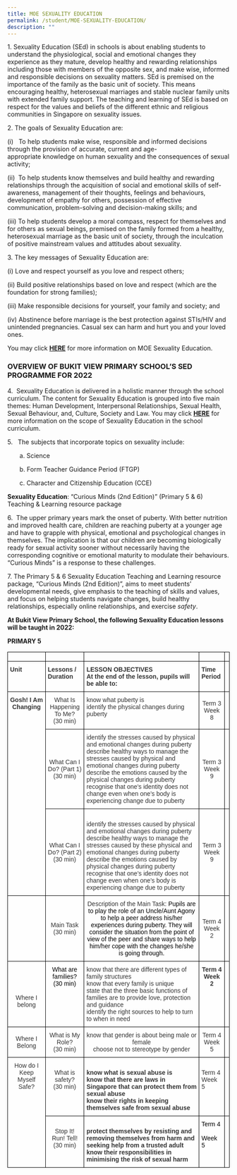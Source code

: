 ```yaml
---
title: MOE SEXUALITY EDUCATION
permalink: /student/MOE-SEXUALITY-EDUCATION/
description: ""
---
```

1. Sexuality Education (SEd) in schools is about enabling students to understand the physiological, social and emotional changes they experience as they mature, develop healthy and rewarding relationships including those with members of the opposite sex, and make wise, informed and responsible decisions on sexuality matters. SEd is premised on the importance of the family as the basic unit of society. This means encouraging healthy, heterosexual marriages and stable nuclear family units with extended family support. The teaching and learning of SEd is based on respect for the values and beliefs of the different ethnic and religious communities in Singapore on sexuality issues.

  

2\. The goals of Sexuality Education are:

(i)   To help students make wise, responsible and informed decisions through the provision of accurate, current and age-appropriate knowledge on human sexuality and the consequences of sexual activity;

  

(ii)  To help students know themselves and build healthy and rewarding relationships through the acquisition of social and emotional skills of self-awareness, management of their thoughts, feelings and behaviours, development of empathy for others, possession of effective communication, problem-solving and decision-making skills; and

  

(iii) To help students develop a moral compass, respect for themselves and for others as sexual beings, premised on the family formed from a healthy, heterosexual marriage as the basic unit of society, through the inculcation of positive mainstream values and attitudes about sexuality.

  

3\. The key messages of Sexuality Education are:

(i) Love and respect yourself as you love and respect others;

  

(ii) Build positive relationships based on love and respect (which are the foundation for strong families);

  

(iii) Make responsible decisions for yourself, your family and society; and

  

(iv) Abstinence before marriage is the best protection against STIs/HIV and unintended pregnancies. Casual sex can harm and hurt you and your loved ones.

  

You may click **[HERE](https://www.moe.gov.sg/programmes/sexuality-education)** for more information on MOE Sexuality Education.

  

### OVERVIEW OF BUKIT VIEW PRIMARY SCHOOL’S SED PROGRAMME FOR 2022

  
4\.  Sexuality Education is delivered in a holistic manner through the school curriculum. The content for Sexuality Education is grouped into five main themes: Human Development, Interpersonal Relationships, Sexual Health, Sexual Behaviour, and, Culture, Society and Law. You may click **[HERE](https://www.moe.gov.sg/education/programmes/social-and-emotional-learning/sexuality-education/scope-and-teaching-approach-of-sexuality-education-in-schools)** for more information on the scope of Sexuality Education in the school curriculum.

  

5\.   The subjects that incorporate topics on sexuality include:

       a. Science 

       b. Form Teacher Guidance Period (FTGP)

       c. Character and Citizenship Education (CCE)

  

**Sexuality Education**: “Curious Minds (2nd Edition)” (Primary 5 & 6) Teaching & Learning resource package

  

6\.  The upper primary years mark the onset of puberty. With better nutrition and improved health care, children are reaching puberty at a younger age and have to grapple with physical, emotional and psychological changes in themselves. The implication is that our children are becoming biologically ready for sexual activity sooner without necessarily having the corresponding cognitive or emotional maturity to modulate their behaviours. “Curious Minds” is a response to these challenges.

  

7\. The Primary 5 & 6 Sexuality Education Teaching and Learning resource package, “Curious Minds (2nd Edition)”, aims to meet students’ developmental needs, give emphasis to the teaching of skills and values, and focus on helping students navigate changes, build healthy relationships, especially online relationships, and exercise _safety_.

  

**At Bukit View Primary School, the following Sexuality Education lessons will be taught in 2022:**

**PRIMARY 5**

<style type="text/css">
.tg  {border-collapse:collapse;border-spacing:0;}
.tg td{border-color:black;border-style:solid;border-width:1px;font-family:Arial, sans-serif;font-size:14px;
  overflow:hidden;padding:10px 5px;word-break:normal;}
.tg th{border-color:black;border-style:solid;border-width:1px;font-family:Arial, sans-serif;font-size:14px;
  font-weight:normal;overflow:hidden;padding:10px 5px;word-break:normal;}
.tg .tg-b5l7{background-color:rgba(255, 255, 255, 0.6);color:#333;text-align:left;vertical-align:top}
.tg .tg-oner{background-color:rgba(255, 255, 255, 0.6);color:#333;text-align:center;vertical-align:middle}
.tg .tg-fbxo{background-color:rgba(255, 255, 255, 0.6);color:#333;font-weight:bold;text-align:center;vertical-align:top}
.tg .tg-5gxm{background-color:rgba(255, 255, 255, 0.6);color:#333;font-weight:bold;text-align:left;vertical-align:top}
.tg .tg-ewoz{background-color:rgba(255, 255, 255, 0.6);color:#333;text-align:center;vertical-align:top}
.tg .tg-0lax{text-align:left;vertical-align:top}
</style>
<table class="tg">
<thead>
  <tr>
    <th class="tg-ewoz"></th>
    <th class="tg-0lax"></th>
    <th class="tg-0lax"></th>
    <th class="tg-0lax"></th>
    <th class="tg-0lax"></th>
  </tr>
</thead>
<tbody>
  <tr>
    <td class="tg-5gxm">Unit</td>
    <td class="tg-5gxm">Lessons / Duration</td>
    <td class="tg-5gxm">LESSON OBJECTIVES<br>At the end of the lesson, pupils will be able to:</td>
    <td class="tg-5gxm">Time Period</td>
    <td class="tg-0lax"></td>
  </tr>
  <tr>
    <td class="tg-fbxo" rowspan="3">Gosh! I Am Changing<br><br><br><br><br><br><br></td>
    <td class="tg-oner"> What Is Happening To Me?<br>(30 min)</td>
    <td class="tg-b5l7">know what puberty is<br>identify the physical changes during puberty </td>
    <td class="tg-oner">Term 3<br>Week 8 </td>
    <td class="tg-0lax"></td>
  </tr>
  <tr>
    <td class="tg-oner"> What Can I Do? (Part 1) <br>(30 min)</td>
    <td class="tg-b5l7">identify the stresses caused by physical and emotional changes during puberty<br>describe healthy ways to manage the stresses caused by physical and emotional changes during puberty<br>describe the emotions caused by the physical changes during puberty<br>recognise that one's identity does not change even when one’s body is experiencing change due to puberty</td>
    <td class="tg-oner">Term 3<br>Week 9 </td>
    <td class="tg-0lax"></td>
  </tr>
  <tr>
    <td class="tg-oner"> What Can I Do? (Part 2) <br>(30 min)</td>
    <td class="tg-b5l7"><br>identify the stresses caused by physical and emotional changes during puberty<br>describe healthy ways to manage the stresses caused by these physical and emotional changes during puberty<br>describe the emotions caused by physical changes during puberty<br>recognise that one’s identity does not change even when one’s body is experiencing change due to puberty</td>
    <td class="tg-oner">Term 3<br>Week 9 </td>
    <td class="tg-oner"> </td>
  </tr>
  <tr>
    <td class="tg-oner"> </td>
    <td class="tg-oner"> Main Task<br>(30 min)</td>
    <td class="tg-ewoz">Description of the Main Task:  <span style="color:#000;background-color:initial">Pupils are to play the role of an Uncle/Aunt Agony to help a peer address his/her experiences during puberty. They will consider the situation from the point of view of the peer and share ways to help him/her cope with the changes he/she is going through.</span> </td>
    <td class="tg-oner">Term 4<br>Week 2 </td>
    <td class="tg-oner"> </td>
  </tr>
  <tr>
    <td class="tg-ewoz"><br><br><br><br>Where I belong<br></td>
    <td class="tg-ewoz"><span style="color:#000;background-color:initial">What are families? (30 min)</span> </td>
    <td class="tg-b5l7">know that there are different types of family structures<br>know that every family is unique<br>state that the three basic functions of families are to provide love, protection and guidance<br>identify the right sources to help to turn to when in need</td>
    <td class="tg-fbxo"> Term 4<br>Week 2</td>
    <td class="tg-oner"> </td>
  </tr>
  <tr>
    <td class="tg-oner">Where I Belong </td>
    <td class="tg-oner"> What is My Role?<br>(30 min)</td>
    <td class="tg-ewoz">know that gender is about being male or female<br>choose not to stereotype by gender</td>
    <td class="tg-oner">Term 4<br>Week 5 </td>
    <td class="tg-oner"> </td>
  </tr>
  <tr>
    <td class="tg-ewoz" rowspan="2"> How do I Keep Myself Safe?</td>
    <td class="tg-ewoz"><br>What is safety? <br>(30 min)</td>
    <td class="tg-5gxm"><br>know what is sexual abuse is<br>know that there are laws in Singapore that can protect them from sexual abuse<br>know their rights in keeping themselves safe from sexual abuse<br></td>
    <td class="tg-5gxm"><br><span style="font-weight:normal">Term 4</span><br><span style="font-weight:normal">Week 5 </span><br></td>
    <td class="tg-0lax"></td>
  </tr>
  <tr>
    <td class="tg-ewoz"><br>Stop It! Run! Tell! (30 min)</td>
    <td class="tg-5gxm"><br>protect themselves by resisting and removing themselves from harm and seeking help from a trusted adult<br>know their responsibilities in minimising the risk of sexual harm<br></td>
    <td class="tg-b5l7"><span style="color:#000;background-color:initial">Term 4</span><br><br><span style="font-weight:normal;color:#000;background-color:initial">Week 5</span></td>
    <td class="tg-0lax"></td>
  </tr>
</tbody>
</table>